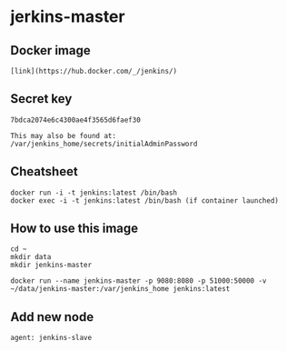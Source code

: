 # jerkins-master

## Docker image
```
[link](https://hub.docker.com/_/jenkins/)
```

## Secret key
```
7bdca2074e6c4300ae4f3565d6faef30

This may also be found at: /var/jenkins_home/secrets/initialAdminPassword
```
## Cheatsheet
```
docker run -i -t jenkins:latest /bin/bash 
docker exec -i -t jenkins:latest /bin/bash (if container launched)
```
## How to use this image
```
cd ~
mkdir data
mkdir jenkins-master

docker run --name jenkins-master -p 9080:8080 -p 51000:50000 -v ~/data/jenkins-master:/var/jenkins_home jenkins:latest

```
## Add new node
```
agent: jenkins-slave
```
